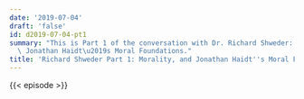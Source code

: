 ```yaml
---
date: '2019-07-04'
draft: 'false'
id: d2019-07-04-pt1
summary: "This is Part 1 of the conversation with Dr. Richard Shweder: Morality, and\
  \ Jonathan Haidt\u2019s Moral Foundations."
title: 'Richard Shweder Part 1: Morality, and Jonathan Haidt''s Moral Foundations'
---
```

{{< episode >}}

